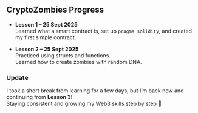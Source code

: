 ## CryptoZombies Progress

- **Lesson 1 – 25 Sept 2025**  
  Learned what a smart contract is, set up `pragma solidity`, and created my first simple contract.

- **Lesson 2 – 25 Sept 2025**  
  Practiced using structs and functions.  
  Learned how to create zombies with random DNA.


### Update
I took a short break from learning for a few days, but I’m back now and continuing from **Lesson 3**!  
Staying consistent and growing my Web3 skills step by step 💪